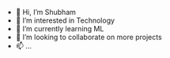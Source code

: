 
- 👋 Hi, I’m Shubham
- 👀 I’m interested in Technology
- 🌱 I’m currently learning ML
- 💞️ I’m looking to collaborate on more projects
- 📫 ...

<!---
shubhamk51/shubhamk51 is a ✨ special ✨ repository because its `README.md` (this file) appears on your GitHub profile.
You can click the Preview link to take a look at your changes.
--->
